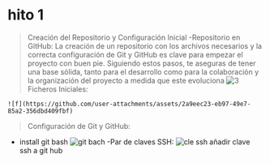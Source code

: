 # hito 1
  >Creación del Repositorio y Configuración Inicial
-Repositorio en GitHub: La creación de un repositorio con los archivos necesarios y la correcta configuración de Git y GitHub es clave para empezar el proyecto con buen pie. Siguiendo estos pasos, te aseguras de tener una base sólida, tanto para el desarrollo como para la colaboración y la organización del proyecto a medida que este evoluciona
    ![3](https://github.com/user-attachments/assets/922fd472-8485-4c78-bed1-5e683336cfe5)
>Ficheros Iniciales:

    ![f](https://github.com/user-attachments/assets/2a9eec23-eb97-49e7-85a2-356dbd409fbf)
>Configuración de Git y GitHub:
  - install git bash
          ![git bach](https://github.com/user-attachments/assets/1a2590b0-1a95-450b-8409-c04924c39157)
   -Par de claves SSH:
           ![cle ssh](https://github.com/user-attachments/assets/ca89f4ff-7835-4449-bca7-7e8a1520b783)
       añadir clave ssh a git hub
    
